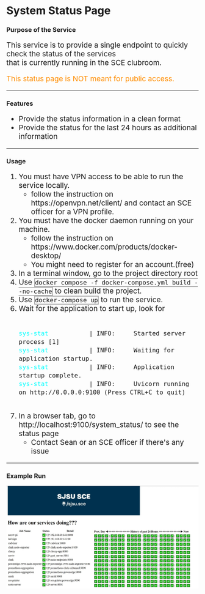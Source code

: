 <h1>System Status Page</h1>
<h3>Purpose of the Service</h3>
<p style="font-size: 19px;">This service is to provide a single endpoint to quickly check the status of the services<br>
that is currently running in the SCE clubroom.</p>
<p style="font-size: 19px; color: darkorange;">This status page is NOT meant for public access.</p>
<hr>
<h3>Features</h3>
<ul style="font-size: 19px;">
    <li>Provide the status information in a clean format</li>
    <li>Provide the status for the last 24 hours as additional information</li>
</ul>
<hr>
<h3>Usage</h3>
<ol style="font-size: 19px;">
    <li>You must have VPN access to be able to run the service locally.
        <ul> <li>follow the instruction on <a>https://openvpn.net/client/</a> and contact an SCE officer for a VPN profile.</li>
        </ul>
    </li>
    <li>You must have the docker daemon running on your machine.
        <ul>
            <li>follow the instruction on <a>https://www.docker.com/products/docker-desktop/</a></li>
            <li>You might need to register for an account.(free)</li>
        </ul>
    </li>
    <li>In a terminal window, go to the project directory root</li>
    <li>Use <code style="border: 2px solid darkgray; background-color: transparent">docker compose -f docker-compose.yml build --no-cache</code> to clean build the project.
    </li>
    <li>Use <code style="border: 2px solid darkgray; background-color: transparent">docker-compose up</code>
         to run the service.
    </li>
    <li>Wait for the application to start up, look for 
        <pre><code>
<span style="color: aqua;">sys-stat</span>           | INFO:     Started server process [1]
<span style="color: aqua;">sys-stat</span>           | INFO:     Waiting for application startup.
<span style="color: aqua;">sys-stat</span>           | INFO:     Application startup complete.                                                                           
<span style="color: aqua;">sys-stat</span>           | INFO:     Uvicorn running on http://0.0.0.0:9100 (Press CTRL+C to quit)
        </code></pre>
    </li>
<li>In a browser tab, go to <a>http://localhost:9100/system_status/</a> to see the status page
        <ul>
            <li>Contact Sean or an SCE officer if there's any issue</li>
        </ul>
    </li>
</ol>
<hr>
<h3>Example Run</h3>
<img src="sample_run.jpg" alt="sample run screenshot">
